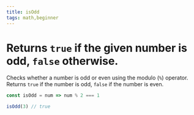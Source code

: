 ```yaml
---
title: isOdd
tags: math,beginner
---
```


# Returns `true` if the given number is odd, `false` otherwise.

Checks whether a number is odd or even using the modulo (`%`) operator.
Returns `true` if the number is odd, `false` if the number is even.

```js
const isOdd = num => num % 2 === 1
```

```js
isOdd(3) // true
```
